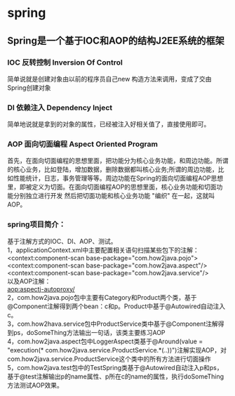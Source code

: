 # spring
## Spring是一个基于IOC和AOP的结构J2EE系统的框架
### IOC 反转控制 Inversion Of Control<br>
简单说就是创建对象由以前的程序员自己new 构造方法来调用，变成了交由Spring创建对象<br>
### DI 依赖注入 Dependency Inject<br>
简单地说就是拿到的对象的属性，已经被注入好相关值了，直接使用即可。<br>
### AOP 面向切面编程 Aspect Oriented Program 
首先，在面向切面编程的思想里面，把功能分为核心业务功能，和周边功能。所谓的核心业务，比如登陆，增加数据，删除数据都叫核心业务;所谓的周边功能，比如性能统计，日志，事务管理等等。周边功能在Spring的面向切面编程AOP思想里，即被定义为切面。在面向切面编程AOP的思想里面，核心业务功能和切面功能分别独立进行开发
然后把切面功能和核心业务功能 "编织" 在一起，这就叫AOP。
<br>
### spring项目简介：<br>
基于注解方式的IOC、DI、AOP、测试。<br>
 1，applicationContext.xml中主要配置相关语句扫描某些包下的注解：<br>
<context:component-scan base-package="com.how2java.pojo"><br>
<context:component-scan base-package="com.how2java.aspect"/><br>
<context:component-scan base-package="com.how2java.service"/><br>
以及AOP注解：<br>
<aop:aspectj-autoproxy/> <br>
 2，com.how2java.pojo包中主要有Category和Product两个类，基于@Component注解得到两个bean：c和p。Product中基于@Autowired自动注入c。<br>
 3，com.how2hava.service包中ProductService类中基于@Component注解得到ps，doSomeThing方法输出一句话，该类主要练习AOP<br>
 4，com.how2java.aspect包中LoggerAspect类基于@Around(value = "execution(* com.how2java.service.ProductService.*(..))")注解实现AOP，对com.how2java.service.ProductService这个类中的所有方法进行切面操作 <br>
 5，com.how2java.test包中的TestSpring类基于@Autowired自动注入p和ps，基于@test注解输出p的name属性、p所在c的name的属性，执行doSomeThing方法测试AOP效果。
